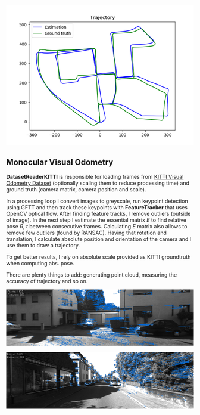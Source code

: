 <p align="center"> <img src="doc/trajectory.png" alt="Trajectory"/> </p>

## Monocular Visual Odometry

**DatasetReaderKITTI** is responsible for loading frames from [KITTI Visual Odometry Dataset](http://www.cvlibs.net/datasets/kitti/eval_odometry.php) (optionally scaling them to reduce processing time) and ground truth (camera matrix, camera position and scale).

In a processing loop I convert images to greyscale, run keypoint detection using GFTT and then track these keypoints with **FeatureTracker** that uses OpenCV optical flow. After finding feature tracks, I remove outliers (outside of image). In the next step I estimate the essential matrix *E* to find relative pose *R*, *t* between consecutive frames. Calculating *E* matrix also allows to remove few outliers (found by RANSAC). Having that rotation and translation, I calculate absolute position and orientation of the camera and I use them to draw a trajectory.

To get better results, I rely on absolute scale provided as KITTI groundtruth when computing abs. pose.

There are plenty things to add: generating point cloud, measuring the accuracy of trajectory and so on.

<p align="center"> <img src="doc/tracking_1.png" alt="Tracking 1"/> </p>
<p align="center"> <img src="doc/tracking_2.png" alt="Tracking 2"/> </p>

